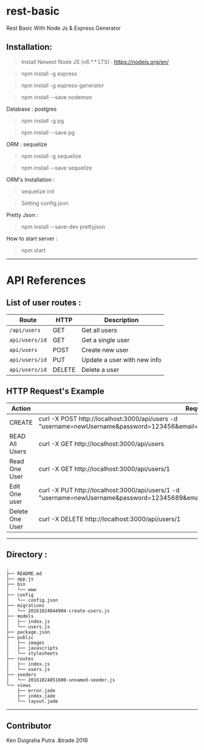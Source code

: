 # rest-basic
Rest Basic With Node Js & Express Generator

## Installation:
> Install Newest Node JS (v6.\*.\* LTS) : https://nodejs.org/en/

> npm install -g express

> npm install -g express-generator

> npm install --save nodemon


Database : postgres
> npm install -g pg

> npm install --save pg

ORM : sequelize
> npm install -g sequelize

> npm install --save sequelize

ORM's Installation :
> sequelize init

> Setting config.json

Pretty Json :
> npm install --save-dev prettyjson

How to start server :
> npm start

************************************
# API References
## List of user routes :

| Route | HTTP | Description|
|-------|------|------------|
|`/api/users`| GET | Get all users |
|`api/users/id`| GET | Get a single user |
|`api/users`| POST | Create new user |
|`api/users/id`| PUT | Update a user with new info |
|`api/users/id`|DELETE| Delete a user|


## HTTP Request's Example

| Action |Request|
|---------|-------|
|CREATE|curl -X POST http://localhost:3000/api/users -d "username=newUsername&password=123456&email=newUser@yahoo.com&website=newUser.com"|
|READ All Users|curl -X GET http://localhost:3000/api/users |
| Read One User | curl -X GET http://localhost:3000/api/users/1 |
|Edit One user | curl -X PUT http://localhost:3000/api/users/1 -d "username=newUsername&password=12345689&email=newEmailUser@yahoo.com&website=newUser.com"|
|Delete One User | curl -X DELETE http://localhost:3000/api/users/1 |

************************************

## Directory :

```
.
├── README.md
├── app.js
├── bin
│   └── www
├── config
│   └── config.json
├── migrations
│   └── 20161024044904-create-users.js
├── models
│   ├── index.js
│   └── users.js
├── package.json
├── public
│   ├── images
│   ├── javascripts
│   └── stylesheets
├── routes
│   ├── index.js
│   └── users.js
├── seeders
│   └── 20161024051600-unnamed-seeder.js
└── views
    ├── error.jade
    ├── index.jade
    └── layout.jade

```
************************************

## Contributor
Ken Duigraha Putra .&trade 2016
